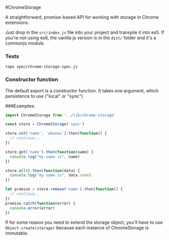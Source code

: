 #ChromeStorage

A straightforward, promise-based API for working with storage in Chrome extensions.

Just drop in the `src/index.js` file into your project and transpile it into es5. If you're not using es6, the vanilla js version is in the `dist/` folder and it's a commonjs module.

### Tests
`tape spec/chrome-storage-spec.js`

### Constructor function
The default export is a constructor function. It takes one argument, which persistence to use ("local" or "sync")

###Examples:
``` javascript
import ChromeStorage from '../lib/chrome-storage'

const store = ChromeStorage('sync')

store.set('name', 'akonwi').then(function() {
  // continue...
})

store.get('name').then(function(name) {
  console.log("my name is", name)
})

store.all().then(function(data) {
  console.log("my name is", data.name)
})

let promise = store.remove('name').then(function() {
  // continue..
})
promise.catch(function(error) {
  console.error(error)
})
```

If for some reason you need to extend the storage object, you'll have to use `Object.create(storage)`
because each instance of ChromeStorage is immutable.
